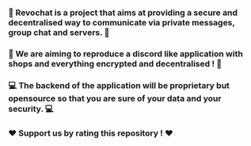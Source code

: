 ### 🤔 Revochat is a project that aims at providing a secure and decentralised way to communicate via private messages, group chat and servers. 🤔

### 🎯 We are aiming to reproduce a discord like application with shops and everything encrypted and decentralised ! 🎯

### 💻 The backend of the application will be proprietary but opensource so that you are sure of your data and your security. 💻

### ❤️ Support us by rating this repository ! ❤️
